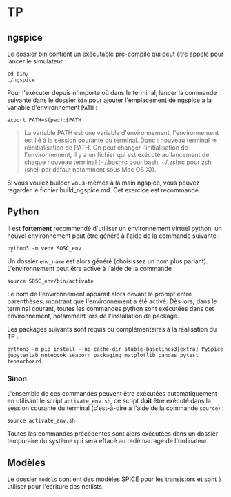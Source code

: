 # TP


## ngspice

Le dossier bin contient un exécutable pré-compilé qui peut être appelé 
pour lancer le simulateur :

```shell
cd bin/
./ngspice
```


Pour l'exécuter depuis n'importe où dans le terminal, lancer la commande 
suivante dans le dossier `bin` pour ajouter l'emplacement de ngspice à 
la variable d'environnement `PATH` :
```shell
export PATH=$(pwd):$PATH
```

> La variable PATH est une variable d'environnement, l'environnement est 
> lié à la session courante du terminal. Donc : nouveau terminal => 
> réinitialisation de PATH. On peut changer l'initialisation de 
> l'environnement, il y a un fichier qui est exécuté au lancement de 
> chaque nouveau terminal (~/.bashrc pour bash, ~/.zshrc pour zsh 
> (shell par défaut notamment sous Mac OS X)).


Si vous voulez builder vous-mêmes à la main ngspice, vous pouvez 
regarder le fichier build_ngspice.md. Cet exercice est recommandé.


## Python

Il est **fortement** recommendé d'utiliser un environnement virtuel 
python, un nouvel environnement peut être généré à l'aide de la 
commande suivante :
```shell
python3 -m venv SOSC_env
```

Un dossier `env_name` est alors généré (choisissez un nom plus 
parlant). L'environnement peut être activé à l'aide de la commande :
```shell
source SOSC_env/bin/activate
```

Le nom de l'environnement apparait alors devant le prompt entre 
parenthèses, montrant que l'environnement a été activé. Dès lors, dans 
le terminal courant, toutes les commandes python sont exécutées dans 
cet environnement, notamment lors de l'installation de package.

Les packages suivants sont requis ou complémentaires à la réalisation 
du TP :
```shell
python3 -m pip install --no-cache-dir stable-baselines3[extra] PySpice jupyterlab notebook seaborn packaging matplotlib pandas pytest tensorboard
```


### Sinon

L'ensemble de ces commandes peuvent être exécutées automatiquement en 
utilisant le script `activate_env.sh`, ce script **doit** être exécuté 
dans la session courante du terminal (c'est-à-dire à l'aide de la 
commande `source`) :
```shell
source activate_env.sh
```
Toutes les commandes précédentes sont alors exécutées dans un dossier 
temporaire du système qui sera effacé au redémarrage de l'ordinateur.


## Modèles

Le dossier `models` contient des modèles SPICE pour les transistors et 
sont à utiliser pour l'écriture des netlists. 
